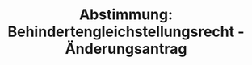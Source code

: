 ---
layout: abstimmung
title: "Abstimmung: Behindertengleichstellungsrecht - Änderungsantrag"
categories:
 - Arbeit
 - Soziales
tags:
 - Gleichstellung
 - Barrierefreiheit
abstimmung:
 legislaturperiode: 18
 bundestagssitzung: 170
 abstimmung: 1
links:
 - title: https://www.bundestag.de/parlament/plenum/abstimmung/abstimmung?id=394
   url: https://www.bundestag.de/parlament/plenum/abstimmung/abstimmung?id=394
data:
 - title: Abstimmungsergebnis 20160512_1-data.pdf
   url: /res/abstimmungsliste/20160512_1-data.pdf
 - title: Abstimmungsergebnis 20160512_1_xls-data.csv
   url: /res/abstimmungsliste/analyses/20160512_1_xls-data.csv
documents:
 - title: Drucksache 18/07824.pdf
   url: http://dip21.bundestag.de/dip21/btd/18/078/1807824.pdf
   local: /res/abstimmungsdaten/018-170-01/1807824.pdf
 - title: Drucksache 18/08428.pdf
   url: http://dip21.bundestag.de/dip21/btd/18/084/1808428.pdf
   local: /res/abstimmungsdaten/018-170-01/1808428.pdf
 - title: Drucksache 18/08432.pdf
   url: http://dip21.bundestag.de/dip21/btd/18/084/1808432.pdf
   local: /res/abstimmungsdaten/018-170-01/1808432.pdf
preview: |
     Deutscher Bundestag
    
     170. Sitzung des Deutschen Bundestages
     am Donnerstag, 12.Mai 2016
    
     Endgültiges Ergebnis der Namentlichen Abstimmung Nr. 1
    
     Änderungsantrag der Abgeordneten Corinna Rüffer, Kerstin Andreae, Markus Kurth,
     weiterer Abgeordneter und der Fraktion BÜNDNIS 90/DIE GRÜNEN
     zu der zweiten Beratung des Gesetzentwurfs der Bundesregierung
     Entwurf eines Gesetzes zur Weiterentwicklung des Behindertengleichstellungsrechts
     Drs. 18/7824, 18/8428 und 18/8432
    
     Abgegebene Stimmen insgesamt:
    
     573
    
     Nicht abgegebene Stimmen:
     Ja-Stimmen:
    
     57
     121
    
     Nein-Stimmen:
    
     451
    
     Enthaltungen:
    
     1
    
     Ungültige:
    
     0
    
     Berlin, den 12.05.2016
    
     Beginn: 14:52
     Ende: 14:55
---